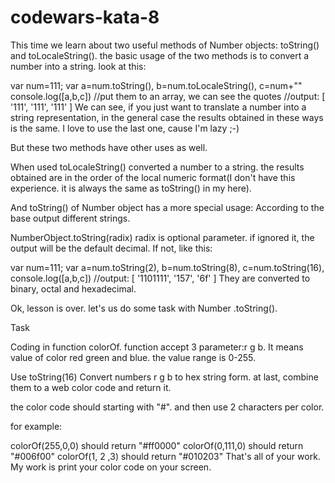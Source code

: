 # codewars-kata-8

This time we learn about two useful methods of Number objects: toString() and toLocaleString(). the basic usage of the two methods is to convert a number into a string. look at this:

var num=111;
var a=num.toString(), 
    b=num.toLocaleString(), 
    c=num+""
console.log([a,b,c])   //put them to an array, we can see the quotes
//output: [ '111', '111', '111' ]
We can see, if you just want to translate a number into a string representation, in the general case the results obtained in these ways is the same. I love to use the last one, cause I'm lazy ;-)

But these two methods have other uses as well.

When used toLocaleString() converted a number to a string. the results obtained are in the order of the local numeric format(I don't have this experience. it is always the same as toString() in my here).

And toString() of Number object has a more special usage: According to the base output different strings.

NumberObject.toString(radix)
radix is optional parameter. if ignored it, the output will be the default decimal. If not, like this:

var num=111;
var a=num.toString(2), 
    b=num.toString(8), 
    c=num.toString(16), 
console.log([a,b,c])
//output: [ '1101111', '157', '6f' ]
They are converted to binary, octal and hexadecimal.

Ok, lesson is over. let's us do some task with Number .toString().

Task

Coding in function colorOf. function accept 3 parameter:r g b. It means value of color red green and blue. the value range is 0-255.

Use toString(16) Convert numbers r g b to hex string form. at last, combine them to a web color code and return it.

the color code should starting with "#". and then use 2 characters per color.

for example:

colorOf(255,0,0) should return "#ff0000"
colorOf(0,111,0) should return "#006f00"
colorOf(1, 2 ,3) should return "#010203"
That's all of your work. My work is print your color code on your screen.
